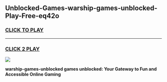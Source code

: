 
## Unblocked-Games-warship-games-unblocked-Play-Free-eq42o
<h3>
<a href="https://premium76.site?title=warship-games-unblocked&ref=15A">CLICK TO PLAY</a></h3>
<hr>

<h3>
<a href="https://premium76.site?title=warship-games-unblocked&ref=15A">CLICK 2 PLAY</a>
  
</h3>

<a href="https://premium76.site?title=warship-games-unblocked&ref=15A"><img src="https://clearcache.store/games.png"></a>


**warship-games-unblocked games unblocked: Your Gateway to Fun and Accessible Online Gaming**
